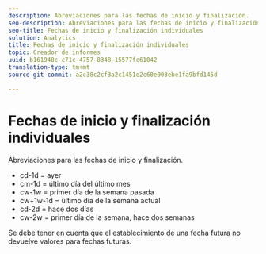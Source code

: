 ```yaml
---
description: Abreviaciones para las fechas de inicio y finalización.
seo-description: Abreviaciones para las fechas de inicio y finalización.
seo-title: Fechas de inicio y finalización individuales
solution: Analytics
title: Fechas de inicio y finalización individuales
topic: Creador de informes
uuid: b161948c-c71c-4757-8348-15577fc61042
translation-type: tm+mt
source-git-commit: a2c38c2cf3a2c1451e2c60e003ebe1fa9bfd145d

---
```



# Fechas de inicio y finalización individuales

Abreviaciones para las fechas de inicio y finalización.

* cd-1d = ayer
* cm-1d = último día del último mes
* cw-1w = primer día de la semana pasada
* cw+1w-1d = último día de la semana actual
* cd-2d = hace dos días
* cw-2w = primer día de la semana, hace dos semanas

Se debe tener en cuenta que el establecimiento de una fecha futura no devuelve valores para fechas futuras.
